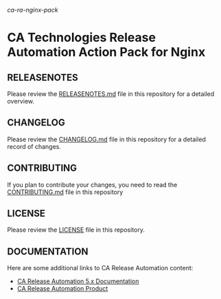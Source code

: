*ca-ra-nginx-pack*

# CA Technologies Release Automation Action Pack for Nginx

## RELEASENOTES

Please review the [RELEASENOTES.md](https://github.com/CA-ReleaseAutomation/ca-ra-nginx-pack/blob/master/RELEASENOTES.md) file in this repository for a detailed overview.

## CHANGELOG

Please review the [CHANGELOG.md](https://github.com/CA-ReleaseAutomation/ca-ra-nginx-pack/blob/master/CHANGELOG.md) file in this repository for a detailed record of changes.

## CONTRIBUTING

If you plan to contribute your changes, you need to read the [CONTRIBUTING.md](https://github.com/CA-ReleaseAutomation/ca-ra-nginx-pack/blob/master/CONTRIBUTING.md) file in this repository

## LICENSE

Please review the [LICENSE](https://github.com/CA-ReleaseAutomation/ca-ra-nginx-pack/blob/master/LICENSE) file in this repository.

## DOCUMENTATION

Here are some additional links to CA Release Automation content:

* [CA Release Automation 5.x Documentation](https://wiki.ca.com/display/RA50/)
* [CA Release Automation Product](http://www.ca.com/us/devcenter/ca-release-automation.aspx)


